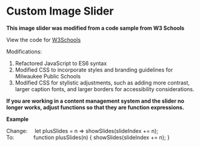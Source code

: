 # Custom Image Slider

**This image slider was modified from a code sample from W3 Schools**

View the code for [W3Schools](https://www.w3schools.com/howto/howto_js_slideshow.asp)

Modifications:
1. Refactored JavaScript to ES6 syntax
2. Modified CSS to incorporate styles and branding guidelines for Milwaukee Public Schools
3. Modified CSS for stylistic adjustments, such as adding more contrast, larger caption fonts, and larger borders for accessibility considerations.

**If you are working in a content management system and the slider no longer works, adjust functions so that they are function expressions.**

**Example**

Change:
&nbsp;&nbsp;&nbsp;&nbsp;let plusSlides = n => showSlides(slideIndex += n);\
To:&nbsp;&nbsp;&nbsp;&nbsp;&nbsp;&nbsp;&nbsp;&nbsp;&nbsp;&nbsp;&nbsp;&nbsp;
    function plusSlides(n) {
        showSlides(slideIndex += n);
    }
